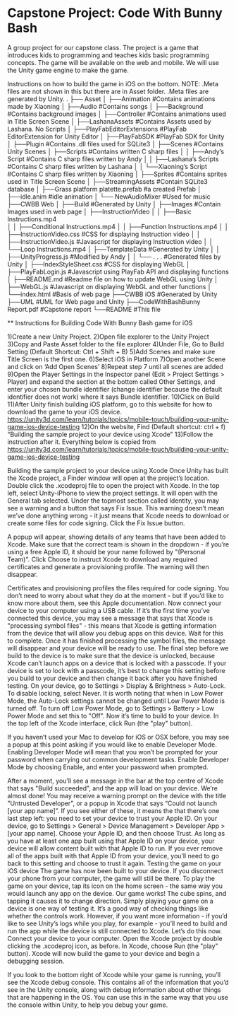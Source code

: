 # Capstone Project: Code With Bunny Bash
A group project for our capstone class. The project is a game that introduces kids to programming and teaches kids basic programming concepts. The game will be available on the web and mobile. We will use the Unity game engine to make the game.


Instructions on how to build the game in iOS on the bottom.
NOTE: .Meta files are not shown in this but there are in Asset folder. .Meta files are generated by Unity.
.
├── Asset
│	├──Animation			#Contains animations made by Xiaoning
│	├──Audio				#Contains songs
│	├──Background			#Contains background images
│	├──Controller			#Contains animations used in Title Screen Scene
│	├──LashanaAssets			#Contains Assets used by Lashana. No Scripts
│	├──PlayFabEditorExtensions		#PlayFab EditorExtension for Unity Editor
│	├──PlayFabSDK			#PlayFab SDK for Unity
│	├──Plugin				#Contains .dll files used for SQLite3
│	├──Scenes				#Contains Unity Scenes
│	├──Scripts				#Contains written C sharp files
│	│	├──Andy’s Script		#Contains C sharp files written by Andy
│	│	├──Lashana’s Scripts		#Contains C sharp files written by Lashana
│	│	└──Xiaoning’s Script		#Contains C sharp files written by Xiaoning
│	├──Sprites				#Contains sprites used in Title Screen Scene
│	├──StreamingAssets			#Contain SQLite3 database
│	├──Grass platform platette.prefab 	#a created Prefab
│	├──idle.anim			#idle animation
│	└── NewAudioMixer			#Used for music
├──CWBB Web
│	├──Build				#Generated by Unity
│	├──Images				#Contain Images used in web page
│	├──InstructionVideo
│	│	├──Basic Instructions.mp4	
│	│	├──Conditional Instructions.mp4
│	│	├──Function Instructions.mp4
│	│	├──InstructionVideo.css		#CSS for displaying Instruction video
│	│	├──InstructionVideo.js		#Javascript for displaying Instruction video
│	│	└──Loop Instructions.mp4
│	├──TemplateData			            #Generated by Unity
│	│	├──UnityProgress.js		            #Modified by Andy
│	│	└── . . .				#Generated files by Unity
│	├──IndexStyleSheet.css			#CSS for displaying WebGL
│	├──PlayFabLogin.js			            #Javascript using PlayFab API and displaying functions
│	├──README.md				#Readme file on how to update WebGL using Unity
│	├──WebGL.js				#Javascript on displaying WebGL and other functions
│	└──index.html				#Basis of web page
├──CWBB iOS					#Generated by Unity
├──UML					            #UML for Web page and Unity
├──CodeWithBashBunny Report.pdf		            #Capstone report
└──README					            #This file

** Instructions for Building Code With Bunny Bash game for iOS

1)Create a new Unity Project.
2)Open file explorer to the Unity Project
3)Copy and Paste Asset folder to the file explorer
4)Under File, Go to Build Setting (Default Shortcut: Ctrl + Shift + B)
5)Add Scenes and make sure Title Screen is the first one.
6)Select iOS in Platform
7)Open another Scene and click on ‘Add Open Scenes’
8)Repeat step 7 until all scenes are added
9)Open the Player Settings in the Inspector panel (Edit > Project Settings > Player) and expand the section at the bottom called Other Settings, and enter your chosen bundle identifier (change identifier because the default identifier does not work) where it says Bundle identifier.
10)Click on Build 
11)After Unity finish building iOS platform, go to this website for how to download the game to your iOS device.
https://unity3d.com/learn/tutorials/topics/mobile-touch/building-your-unity-game-ios-device-testing
12)On the website, Find (Default shortcut: ctrl + f) “Building the sample project to your device using Xcode” 
13)Follow the instruction after it. Everything below is copied from 
https://unity3d.com/learn/tutorials/topics/mobile-touch/building-your-unity-game-ios-device-testing

Building the sample project to your device using Xcode
Once Unity has built the Xcode project, a Finder window will open at the project’s location.
Double click the .xcodeproj file to open the project with Xcode.
In the top left, select Unity-iPhone to view the project settings. It will open with the General tab selected.
Under the topmost section called Identity, you may see a warning and a button that says Fix Issue. This warning doesn’t mean we’ve done anything wrong - it just means that Xcode needs to download or create some files for code signing.
Click the Fix Issue button.

A popup will appear, showing details of any teams that have been added to Xcode.
Make sure that the correct team is shown in the dropdown - if you’re using a free Apple ID, it should be your name followed by "(Personal Team)".
Click Choose to instruct Xcode to download any required certificates and generate a provisioning profile. The warning will then disappear.

Certificates and provisioning profiles the files required for code signing. You don’t need to worry about what they do at the moment - but if you’d like to know more about them, see this Apple documentation.
Now connect your device to your computer using a USB cable. If it’s the first time you’ve connected this device, you may see a message that says that Xcode is "processing symbol files" - this means that Xcode is getting information from the device that will allow you debug apps on this device. Wait for this to complete. Once it has finished processing the symbol files, the message will disappear and your device will be ready to use.
The final step before we build to the device is to make sure that the device is unlocked, because Xcode can’t launch apps on a device that is locked with a passcode. If your device is set to lock with a passcode, it’s best to change this setting before you build to your device and then change it back after you have finished testing.
On your device, go to Settings > Display & Brightness > Auto-Lock.
To disable locking, select Never.
It is worth noting that when in Low Power Mode, the Auto-Lock settings cannot be changed until Low Power Mode is turned off.
To turn off Low Power Mode, go to Settings > Battery > Low Power Mode and set this to "Off".
Now it’s time to build to your device.
In the top left of the Xcode interface, click Run (the "play" button).

If you haven’t used your Mac to develop for iOS or OSX before, you may see a popup at this point asking if you would like to enable Developer Mode. Enabling Developer Mode will mean that you won’t be prompted for your password when carrying out common development tasks.
Enable Developer Mode by choosing Enable, and enter your password when prompted.

After a moment, you’ll see a message in the bar at the top centre of Xcode that says "Build succeeded", and the app will load on your device. We’re almost done!
You may receive a warning prompt on the device with the title "Untrusted Developer", or a popup in Xcode that says “Could not launch [your app name]”. If you see either of these, it means the that there’s one last step left: you need to set your device to trust your Apple ID.
On your device, go to Settings > General > Device Management > Developer App > [your app name].
Choose your Apple ID, and then choose Trust.
As long as you have at least one app built using that Apple ID on your device, your device will allow content built with that Apple ID to run. If you ever remove all of the apps built with that Apple ID from your device, you’ll need to go back to this setting and choose to trust it again.
Testing the game on your iOS device
The game has now been built to your device. If you disconnect your phone from your computer, the game will still be there. To play the game on your device, tap its icon on the home screen - the same way you would launch any app on the device.
Our game works! The cube spins, and tapping it causes it to change direction.
Simply playing your game on a device is one way of testing it. It’s a good way of checking things like whether the controls work. However, if you want more information - if you’d like to see Unity’s logs while you play, for example - you’ll need to build and run the app while the device is still connected to Xcode.
Let’s do this now.
Connect your device to your computer.
Open the Xcode project by double clicking the .xcodeproj icon, as before.
In Xcode, choose Run (the "play" button).
Xcode will now build the game to your device and begin a debugging session.

If you look to the bottom right of Xcode while your game is running, you’ll see the Xcode debug console. This contains all of the information that you’d see in the Unity console, along with debug information about other things that are happening in the OS. You can use this in the same way that you use the console within Unity, to help you debug your game.


